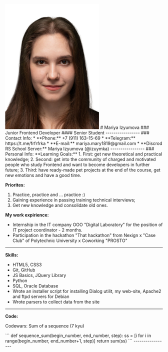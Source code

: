 <img src="Photo.jpg" alt="My Photo" width="300px" height="auto">
# Mariya Izyumova
### Junior Frontend Developer
#### Senior Student 
-----------------
### Contact Info:
* **Phone:** +7 (911) 163-15-69
* **Telegram:** https://t.me/frfrfrka
* **E-mail:** mariya.mary1819@gmail.com
* **Discrod RS School Server:** Mariya Izyumova (@izuymka)
-----------------
### Personal Info:
**Learning Goals:**
1. First: get new theoretical and practical knowledge;
2. Second: get into the community of charged and motivated people who study Frontend and want to become developers in further future;
3. Third: have ready-made pet projects at the end of the course, get new emotions and have a good time.

**Priorites:**
1. Practice, practice and ... practice :)
2. Gaining experience in passing training technical interviews;
3. Get new knowledge and consolidate old ones.

**My work expirience:**
+ Internship in the IT company OOO "Digital Laboratory"  for the position of IT project coordinator - 2 months.
+ Participation in the hackathon "That hackathon" from Nexign x "Case Club" of Polytechnic University x Coworking "PROSTO"
-----------------
**Skills:**
- HTML5, CSS3
- Git, GitHub
- JS Basics, JQuery Library
- Python
- SQL, Oracle Database
- Wrote an installer script for installing Dialog utilit, my web-site, Apache2 and ftpd servers for Debian
- Wrote parsers to collect data from the site
-----------------
**Code:**
<p>Codewars: Sum of a sequence (7 kyu)</p>
```
def sequence_sum(begin_number, end_number, step):
    ss = [i for i in range(begin_number, end_number+1, step)]
    return sum(ss)
```
-----------------

